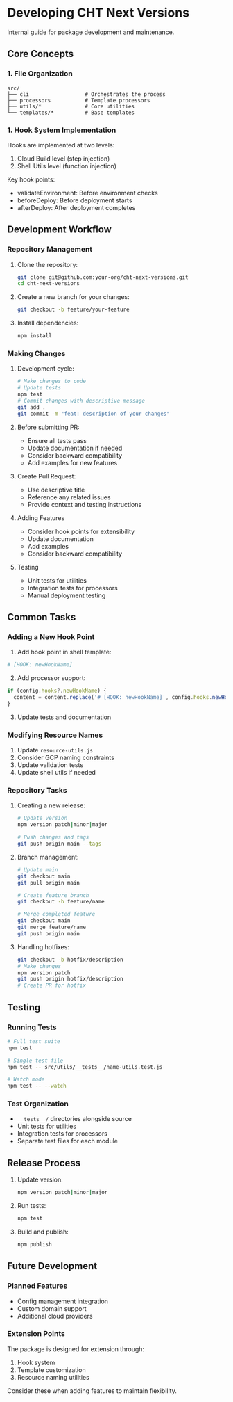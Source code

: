 # Developing CHT Next Versions

Internal guide for package development and maintenance.

## Core Concepts

### 1. File Organization

```
src/
├── cli                  # Orchestrates the process
├── processors           # Template processors
├── utils/*              # Core utilities
└── templates/*          # Base templates
```

### 1. Hook System Implementation

Hooks are implemented at two levels:

1. Cloud Build level (step injection)
2. Shell Utils level (function injection)

Key hook points:

- validateEnvironment: Before environment checks
- beforeDeploy: Before deployment starts
- afterDeploy: After deployment completes

## Development Workflow

### Repository Management

1. Clone the repository:

   ```bash
   git clone git@github.com:your-org/cht-next-versions.git
   cd cht-next-versions
   ```

2. Create a new branch for your changes:

   ```bash
   git checkout -b feature/your-feature
   ```

3. Install dependencies:
   ```bash
   npm install
   ```

### Making Changes

1. Development cycle:

   ```bash
   # Make changes to code
   # Update tests
   npm test
   # Commit changes with descriptive message
   git add .
   git commit -m "feat: description of your changes"
   ```

2. Before submitting PR:

   - Ensure all tests pass
   - Update documentation if needed
   - Consider backward compatibility
   - Add examples for new features

3. Create Pull Request:

   - Use descriptive title
   - Reference any related issues
   - Provide context and testing instructions

4. Adding Features

   - Consider hook points for extensibility
   - Update documentation
   - Add examples
   - Consider backward compatibility

5. Testing
   - Unit tests for utilities
   - Integration tests for processors
   - Manual deployment testing

## Common Tasks

### Adding a New Hook Point

1. Add hook point in shell template:

```bash
# [HOOK: newHookName]
```

2. Add processor support:

```javascript
if (config.hooks?.newHookName) {
  content = content.replace('# [HOOK: newHookName]', config.hooks.newHookName());
}
```

3. Update tests and documentation

### Modifying Resource Names

1. Update `resource-utils.js`
2. Consider GCP naming constraints
3. Update validation tests
4. Update shell utils if needed

### Repository Tasks

1. Creating a new release:

   ```bash
   # Update version
   npm version patch|minor|major

   # Push changes and tags
   git push origin main --tags
   ```

2. Branch management:

   ```bash
   # Update main
   git checkout main
   git pull origin main

   # Create feature branch
   git checkout -b feature/name

   # Merge completed feature
   git checkout main
   git merge feature/name
   git push origin main
   ```

3. Handling hotfixes:
   ```bash
   git checkout -b hotfix/description
   # Make changes
   npm version patch
   git push origin hotfix/description
   # Create PR for hotfix
   ```

## Testing

### Running Tests

```bash
# Full test suite
npm test

# Single test file
npm test -- src/utils/__tests__/name-utils.test.js

# Watch mode
npm test -- --watch
```

### Test Organization

- `__tests__/` directories alongside source
- Unit tests for utilities
- Integration tests for processors
- Separate test files for each module

## Release Process

1. Update version:

   ```bash
   npm version patch|minor|major
   ```

2. Run tests:

   ```bash
   npm test
   ```

3. Build and publish:
   ```bash
   npm publish
   ```

## Future Development

### Planned Features

- Config management integration
- Custom domain support
- Additional cloud providers

### Extension Points

The package is designed for extension through:

1. Hook system
2. Template customization
3. Resource naming utilities

Consider these when adding features to maintain flexibility.

